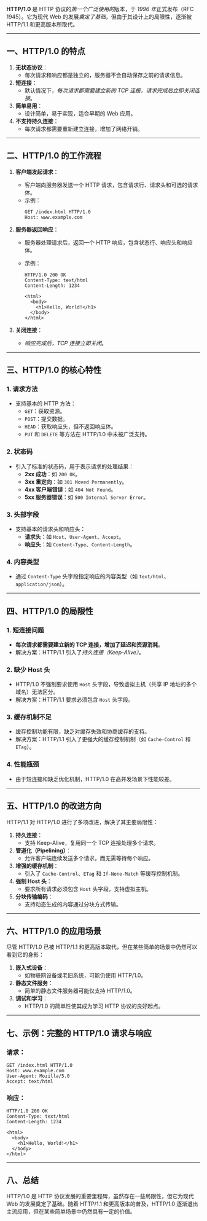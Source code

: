 **HTTP/1.0** 是 HTTP 协议的*第一个广泛使用的*版本，于 *1996 年*正式发布（RFC 1945）。它为现代 Web 的发展*奠定了基础*，但由于其设计上的局限性，逐渐被 HTTP/1.1 和更高版本所取代。

---

## **一、HTTP/1.0 的特点**

1. **无状态协议**：
   - 每次请求和响应都是独立的，服务器不会自动保存之前的请求信息。
2. **短连接**：
   - 默认情况下，_每次请求都需要建立新的 TCP 连接，请求完成后立即关闭连接_。
3. **简单易用**：
   - 设计简单，易于实现，适合早期的 Web 应用。
4. **不支持持久连接**：
   - 每次请求都需要重新建立连接，增加了网络开销。

---

## **二、HTTP/1.0 的工作流程**

1. **客户端发起请求**：
   - 客户端向服务器发送一个 HTTP 请求，包含请求行、请求头和可选的请求体。
   - 示例：
     ```
     GET /index.html HTTP/1.0
     Host: www.example.com
     ```
2. **服务器返回响应**：

   - 服务器处理请求后，返回一个 HTTP 响应，包含状态行、响应头和响应体。
   - 示例：

     ```
     HTTP/1.0 200 OK
     Content-Type: text/html
     Content-Length: 1234

     <html>
       <body>
         <h1>Hello, World!</h1>
       </body>
     </html>
     ```

3. **关闭连接**：
   - *响应完成后，TCP 连接立即关闭*。

---

## **三、HTTP/1.0 的核心特性**

### 1. **请求方法**

- 支持基本的 HTTP 方法：
  - `GET`：获取资源。
  - `POST`：提交数据。
  - `HEAD`：获取响应头，但不返回响应体。
  - `PUT` 和 `DELETE` 等方法在 HTTP/1.0 中未被广泛支持。

### 2. **状态码**

- 引入了标准的状态码，用于表示请求的处理结果：
  - **2xx 成功**：如 `200 OK`。
  - **3xx 重定向**：如 `301 Moved Permanently`。
  - **4xx 客户端错误**：如 `404 Not Found`。
  - **5xx 服务器错误**：如 `500 Internal Server Error`。

### 3. **头部字段**

- 支持基本的请求头和响应头：
  - **请求头**：如 `Host`、`User-Agent`、`Accept`。
  - **响应头**：如 `Content-Type`、`Content-Length`。

### 4. **内容类型**

- 通过 `Content-Type` 头字段指定响应的内容类型（如 `text/html`、`application/json`）。

---

## 四、HTTP/1.0 的局限性

### 1. 短连接问题

- **每次请求都需要建立新的 TCP 连接，增加了延迟和资源消耗**。
- 解决方案：HTTP/1.1 引入了*持久连接（Keep-Alive）*。

### 2. 缺少 Host 头

- HTTP/1.0 不强制要求使用 `Host` 头字段，导致虚拟主机（共享 IP 地址的多个域名）无法区分。
- 解决方案：HTTP/1.1 要求必须包含 `Host` 头字段。

### 3. 缓存机制不足

- 缓存控制功能有限，缺乏对缓存失效和协商缓存的支持。
- 解决方案：HTTP/1.1 引入了更强大的缓存控制机制（如 `Cache-Control` 和 `ETag`）。

### 4. 性能瓶颈

- 由于短连接和缺乏优化机制，HTTP/1.0 在高并发场景下性能较差。

---

## 五、HTTP/1.0 的改进方向

HTTP/1.1 对 HTTP/1.0 进行了多项改进，解决了其主要局限性：

1. **持久连接**：
   - 支持 Keep-Alive，复用同一个 TCP 连接处理多个请求。
2. **管道化（Pipelining）**：
   - 允许客户端连续发送多个请求，而无需等待每个响应。
3. **增强的缓存机制**：
   - 引入了 `Cache-Control`、`ETag` 和 `If-None-Match` 等缓存控制机制。
4. **强制 Host 头**：
   - 要求所有请求必须包含 `Host` 头字段，支持虚拟主机。
5. **分块传输编码**：
   - 支持动态生成的内容通过分块方式传输。

---

## **六、HTTP/1.0 的应用场景**

尽管 HTTP/1.0 已被 HTTP/1.1 和更高版本取代，但在某些简单的场景中仍然可以看到它的身影：

1. **嵌入式设备**：
   - 如物联网设备或老旧系统，可能仍使用 HTTP/1.0。
2. **静态文件服务**：
   - 简单的静态文件服务器可能仅支持 HTTP/1.0。
3. **调试和学习**：
   - HTTP/1.0 的简单性使其成为学习 HTTP 协议的良好起点。

---

## **七、示例：完整的 HTTP/1.0 请求与响应**

### 请求：

```
GET /index.html HTTP/1.0
Host: www.example.com
User-Agent: Mozilla/5.0
Accept: text/html
```

### 响应：

```
HTTP/1.0 200 OK
Content-Type: text/html
Content-Length: 1234

<html>
  <body>
    <h1>Hello, World!</h1>
  </body>
</html>
```

---

## **八、总结**

HTTP/1.0 是 HTTP 协议发展的重要里程碑，虽然存在一些局限性，但它为现代 Web 的发展奠定了基础。随着 HTTP/1.1 和更高版本的普及，HTTP/1.0 逐渐退出主流应用，但在某些简单场景中仍然具有一定的价值。
